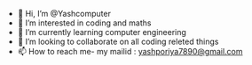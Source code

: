 - 👋 Hi, I’m @Yashcomputer
- 👀 I’m interested in coding and maths
- 🌱 I’m currently learning computer engineering
- 💞️ I’m looking to collaborate on all coding releted things
- 📫 How to reach me- my mailid : yashporiya7890@gmail.com

<!---
Yashcomputer/Yashcomputer is a ✨ special ✨ repository because its `README.md` (this file) appears on your GitHub profile.
You can click the Preview link to take a look at your changes.
--->
